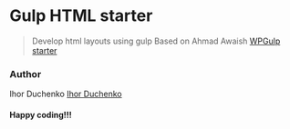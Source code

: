 # Gulp HTML starter

> Develop html layouts using gulp
Based on Ahmad Awaish [WPGulp starter](https://github.com/ahmadawais/WPGulp)

### Author

Ihor Duchenko
[Ihor Duchenko](http://ihorduchenko.cloudaccess.host)

#### Happy coding!!!
